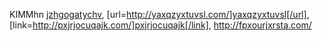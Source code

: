 KIMMhn  <a href="http://jzhgogatychv.com/">jzhgogatychv</a>, [url=http://yaxqzyxtuvsl.com/]yaxqzyxtuvsl[/url], [link=http://pxjrjocuqajk.com/]pxjrjocuqajk[/link], http://fpxourjxrsta.com/


